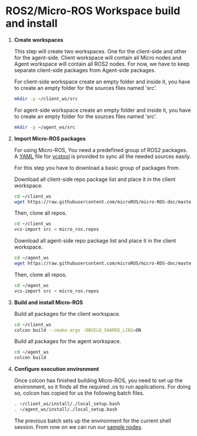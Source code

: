 # ROS2/Micro-ROS Workspace build and install

1. **Create workspaces**

    This step will create two workspaces.
    One for the client-side and other for the agent-side.
    Client workspace will contain all Micro nodes and Agent workspace will contain all ROS2 nodes.
    For now, we have to keep separate client-side packages from Agent-side packages.

    For client-side workspace create an empty folder and inside it, you have to create an empty folder for the sources files named 'src'.

    ```bash
    mkdir -p ~/client_ws/src
    ```

    For agent-side workspace create an empty folder and inside it, you have to create an empty folder for the sources files named 'src'.

    ```bash
    mkdir -p ~/agent_ws/src
    ```

1. **Import Micro-ROS packages**

    For using Micro-ROS, You need a predefined group of ROS2 packages.
    A [YAML](http://yaml.org/) file for [vcstool](https://github.com/dirk-thomas/vcstool) is provided to sync all the needed sources easily.

    For this step you have to download a basic group of packages from.

    Download all client-side repo package list and place it in the client workspace.

    ```bash
    cd ~/client_ws
    wget https://raw.githubusercontent.com/microROS/micro-ROS-doc/master/Installation/repos/client_minimum.repos -O micro_ros.repos
    ```

    Then, clone all repos.

    ```bash
    cd ~/client_ws
    vcs-import src < micro_ros.repos
    ```

    Download all agent-side repo package list and place it in the client workspace.

    ```bash
    cd ~/agent_ws
    wget https://raw.githubusercontent.com/microROS/micro-ROS-doc/master/Installation/repos/agent_minimum.repos -O micro_ros.repos
    ```

    Then, clone all repos.

    ```bash
    cd ~/agent_ws
    vcs-import src < micro_ros.repos
    ```

1. **Build and install Micro-ROS**

    Build all packages for the client workspace.

    ```bash
    cd ~/client_ws
    colcon build --cmake-args -DBUILD_SHARED_LIBS=ON
    ```

    Build all packages for the agent workspace.

    ```bash
    cd ~/agent_ws
    colcon build
    ```

1. **Configure execution environment**

    Once colcon has finished building Micro-ROS, you need to set up the environment, so it finds all the required .os to run applications.
    For doing so, colcon has copied for us the following batch files.

    ```bash
    . ~/client_ws/install/./local_setup.bash
    . ~/agent_ws/install/./local_setup.bash
    ```

    The previous batch sets up the environment for the current shell session.
    From now on we can run our [sample nodes](https://github.com/microROS/micro-ROS-demos/blob/master/README.md).
    
